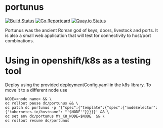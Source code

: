 # portunus

[![Build Status](https://travis-ci.com/xphyr/portunus.svg?branch=master)](https://travis-ci.com/xphyr/portunus)
[![Go Reportcard](https://goreportcard.com/badge/github.com/xphyr/portunus)](https://goreportcard.com/report/github.com/xphyr/portunus)
[![Quay.io Status](https://quay.io/repository/xphyr/portunus/status)](https://quay.io/repository/xphyr/portunus)

Portunus was the ancient Roman god of keys, doors, livestock and ports. It is also a small web application that will test for connectivity to host/port combinations.  


# Using in openshift/k8s as a testing tool
Deploy using the provided deploymentConfig.yaml in the k8s library. 
To move it to a different node use 
```
NODE=<node name> && \
oc rollout pause dc/portunus && \
oc patch dc portunus -p '{"spec":{"template":{"spec":{"nodeSelector":{"kubernetes.io/hostname": "'$NODE'"}}}}}' && \
oc set env dc/portunus MY_K8_NODE=$NODE  && \
oc rollout resume dc/portunus
```